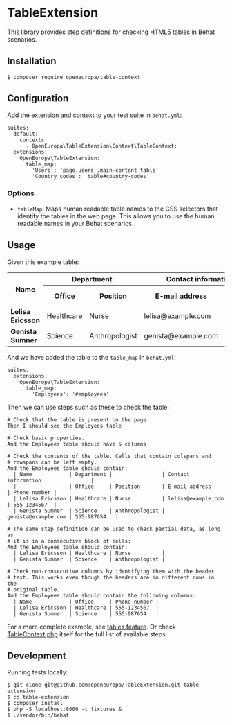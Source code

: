 TableExtension
==============

This library provides step definitions for checking HTML5 tables in
Behat scenarios.

Installation
------------

```
$ composer require openeuropa/table-context
```

Configuration
-------------

Add the extension and context to your test suite in `behat.yml`:

```
suites:
  default:
    contexts:
      - OpenEuropa\TableExtension\Context\TableContext:
  extensions:
    OpenEuropa\TableExtension:
      table_map:
        'Users': 'page.users .main-content table'
        'Country codes': 'table#country-codes'
```

### Options

* `tableMap`: Maps human readable table names to the CSS selectors that
  identify the tables in the web page. This allows you to use the human
  readable names in your Behat scenarios.

Usage
-----

Given this example table:

<table id="employees">
  <tr>
    <th rowspan="2">Name</th>
    <th colspan="2">Department</th>
    <th colspan="2">Contact information</th>
  </tr>
  <tr>
    <th>Office</th>
    <th>Position</th>
    <th>E-mail address</th>
    <th>Phone number</th>
  </tr>
  <tr>
    <td><strong>Lelisa Ericsson</strong></td>
    <td>Healthcare</td>
    <td>Nurse</td>
    <td>lelisa@example.com</td>
    <td>555-1234567</td>
  </tr>
  <tr>
    <td><strong>Genista Sumner</strong></td>
    <td>Science</td>
    <td>Anthropologist</td>
    <td>genista@example.com</td>
    <td>555-987654</td>
  </tr>
</table>

And we have added the table to the `table_map` in `behat.yml`:

```
suites:
  extensions:
    OpenEuropa\TableExtension:
      table_map:
        'Employees': '#employees'
```

Then we can use steps such as these to check the table:

```
# Check that the table is present on the page.
Then I should see the Employees table

# Check basic properties.
And the Employees table should have 5 columns

# Check the contents of the table. Cells that contain colspans and
# rowspans can be left empty.
And the Employees table should contain:
  | Name            | Department |                | Contact information |              |
  |                 | Office     | Position       | E-mail address      | Phone number |
  | Lelisa Ericsson | Healthcare | Nurse          | lelisa@example.com  | 555-1234567  |
  | Genista Sumner  | Science    | Anthropologist | genista@example.com | 555-987654   |

# The same step definition can be used to check partial data, as long as
# it is in a consecutive block of cells:
And the Employees table should contain:
  | Lelisa Ericsson | Healthcare | Nurse          |
  | Genista Sumner  | Science    | Anthropologist |

# Check non-consecutive columns by identifying them with the header
# text. This works even though the headers are in different rows in the
# original table.
And the Employees table should contain the following columns:
  | Name            | Office     | Phone number |
  | Lelisa Ericsson | Healthcare | 555-1234567  |
  | Genista Sumner  | Science    | 555-987654   |
```

For a more complete example, see
[tables.feature](features/tables.feature). Or check
[TableContext.php](src/Context/TableContext.php)
itself for the full list of available steps.

Development
-----------

Running tests locally:

```
$ git clone git@github.com:openeuropa/TableExtension.git table-extension
$ cd table-extension
$ composer install
$ php -S localhost:8000 -t fixtures &
$ ./vendor/bin/behat
```
